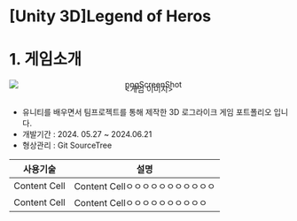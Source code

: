 # [Unity 3D]Legend of Heros
# 1. 게임소개
<div align="center">
    <img src="https://github.com/user-attachments/assets/f857304f-e751-4448-8d17-fedce98e2661" alt="pngScreenShot" style="display: block;">
    <span style="display: block; margin: 0; padding: 0; line-height: 0;"><게임 이미지></span>
    </div><br/>


* 유니티를 배우면서 팀프로젝트를 통해 제작한 3D 로그라이크 게임 포트폴리오 입니다.
* 개발기간 : 2024. 05.27 ~ 2024.06.21
* 형상관리 : Git SourceTree


| 사용기술 | 설명 |
| ------------ | -------------------------------- |
| Content Cell | Content Cellㅇㅇㅇㅇㅇㅇㅇㅇㅇㅇㅇ|
| Content Cell | Content Cellㅇㅇㅇㅇㅇㅇㅇㅇㅇㅇ|


